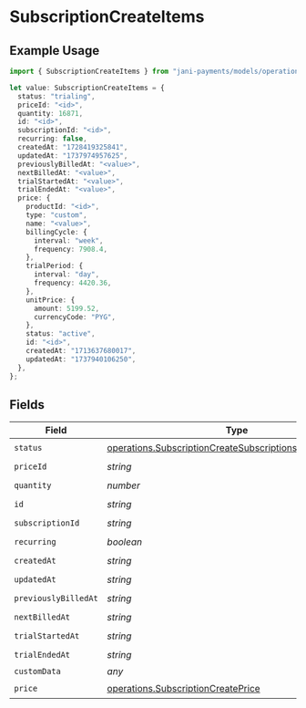 # SubscriptionCreateItems

## Example Usage

```typescript
import { SubscriptionCreateItems } from "jani-payments/models/operations";

let value: SubscriptionCreateItems = {
  status: "trialing",
  priceId: "<id>",
  quantity: 16871,
  id: "<id>",
  subscriptionId: "<id>",
  recurring: false,
  createdAt: "1728419325841",
  updatedAt: "1737974957625",
  previouslyBilledAt: "<value>",
  nextBilledAt: "<value>",
  trialStartedAt: "<value>",
  trialEndedAt: "<value>",
  price: {
    productId: "<id>",
    type: "custom",
    name: "<value>",
    billingCycle: {
      interval: "week",
      frequency: 7908.4,
    },
    trialPeriod: {
      interval: "day",
      frequency: 4420.36,
    },
    unitPrice: {
      amount: 5199.52,
      currencyCode: "PYG",
    },
    status: "active",
    id: "<id>",
    createdAt: "1713637680017",
    updatedAt: "1737940106250",
  },
};
```

## Fields

| Field                                                                                                                                | Type                                                                                                                                 | Required                                                                                                                             | Description                                                                                                                          |
| ------------------------------------------------------------------------------------------------------------------------------------ | ------------------------------------------------------------------------------------------------------------------------------------ | ------------------------------------------------------------------------------------------------------------------------------------ | ------------------------------------------------------------------------------------------------------------------------------------ |
| `status`                                                                                                                             | [operations.SubscriptionCreateSubscriptionsResponseStatus](../../models/operations/subscriptioncreatesubscriptionsresponsestatus.md) | :heavy_check_mark:                                                                                                                   | N/A                                                                                                                                  |
| `priceId`                                                                                                                            | *string*                                                                                                                             | :heavy_check_mark:                                                                                                                   | N/A                                                                                                                                  |
| `quantity`                                                                                                                           | *number*                                                                                                                             | :heavy_check_mark:                                                                                                                   | N/A                                                                                                                                  |
| `id`                                                                                                                                 | *string*                                                                                                                             | :heavy_check_mark:                                                                                                                   | N/A                                                                                                                                  |
| `subscriptionId`                                                                                                                     | *string*                                                                                                                             | :heavy_check_mark:                                                                                                                   | N/A                                                                                                                                  |
| `recurring`                                                                                                                          | *boolean*                                                                                                                            | :heavy_check_mark:                                                                                                                   | N/A                                                                                                                                  |
| `createdAt`                                                                                                                          | *string*                                                                                                                             | :heavy_check_mark:                                                                                                                   | N/A                                                                                                                                  |
| `updatedAt`                                                                                                                          | *string*                                                                                                                             | :heavy_check_mark:                                                                                                                   | N/A                                                                                                                                  |
| `previouslyBilledAt`                                                                                                                 | *string*                                                                                                                             | :heavy_check_mark:                                                                                                                   | N/A                                                                                                                                  |
| `nextBilledAt`                                                                                                                       | *string*                                                                                                                             | :heavy_check_mark:                                                                                                                   | N/A                                                                                                                                  |
| `trialStartedAt`                                                                                                                     | *string*                                                                                                                             | :heavy_check_mark:                                                                                                                   | N/A                                                                                                                                  |
| `trialEndedAt`                                                                                                                       | *string*                                                                                                                             | :heavy_check_mark:                                                                                                                   | N/A                                                                                                                                  |
| `customData`                                                                                                                         | *any*                                                                                                                                | :heavy_minus_sign:                                                                                                                   | N/A                                                                                                                                  |
| `price`                                                                                                                              | [operations.SubscriptionCreatePrice](../../models/operations/subscriptioncreateprice.md)                                             | :heavy_check_mark:                                                                                                                   | N/A                                                                                                                                  |